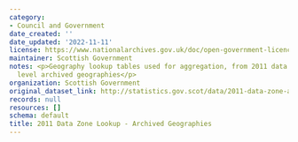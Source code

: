 ```yaml
---
category:
- Council and Government
date_created: ''
date_updated: '2022-11-11'
license: https://www.nationalarchives.gov.uk/doc/open-government-licence/version/3/
maintainer: Scottish Government
notes: <p>Geography lookup tables used for aggregation, from 2011 data zones to higher
  level archived geographies</p>
organization: Scottish Government
original_dataset_link: http://statistics.gov.scot/data/2011-data-zone-archived-geographies
records: null
resources: []
schema: default
title: 2011 Data Zone Lookup - Archived Geographies
---
```

